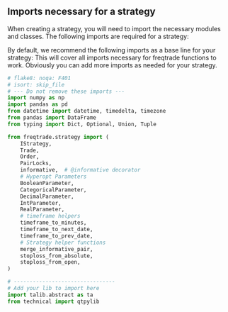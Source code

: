## Imports necessary for a strategy

When creating a strategy, you will need to import the necessary modules and classes. The following imports are required for a strategy:

By default, we recommend the following imports as a base line for your strategy:
This will cover all imports necessary for freqtrade functions to work.
Obviously you can add more imports as needed for your strategy.

```python
# flake8: noqa: F401
# isort: skip_file
# --- Do not remove these imports ---
import numpy as np
import pandas as pd
from datetime import datetime, timedelta, timezone
from pandas import DataFrame
from typing import Dict, Optional, Union, Tuple

from freqtrade.strategy import (
    IStrategy,
    Trade,
    Order,
    PairLocks,
    informative,  # @informative decorator
    # Hyperopt Parameters
    BooleanParameter,
    CategoricalParameter,
    DecimalParameter,
    IntParameter,
    RealParameter,
    # timeframe helpers
    timeframe_to_minutes,
    timeframe_to_next_date,
    timeframe_to_prev_date,
    # Strategy helper functions
    merge_informative_pair,
    stoploss_from_absolute,
    stoploss_from_open,
)

# --------------------------------
# Add your lib to import here
import talib.abstract as ta
from technical import qtpylib
```
